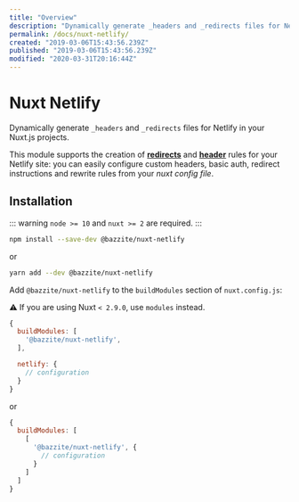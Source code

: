 ```yaml
---
title: "Overview"
description: "Dynamically generate _headers and _redirects files for Netlify in your Nuxt.js projects"
permalink: /docs/nuxt-netlify/
created: "2019-03-06T15:43:56.239Z"
published: "2019-03-06T15:43:56.239Z"
modified: "2020-03-31T20:16:44Z"
---
```


# Nuxt Netlify

Dynamically generate `_headers` and `_redirects` files for Netlify in your Nuxt.js projects.

This module supports the creation of [**redirects**][netlify-redirects] and [**header**][netlify-headers-and-basic-auth] rules for your Netlify site: you can easily configure custom headers, basic auth, redirect instructions and rewrite rules from your _nuxt config file_.


## Installation

::: warning 
`node >= 10` and `nuxt >= 2` are required.
:::

```bash 
npm install --save-dev @bazzite/nuxt-netlify
```

or

```bash 
yarn add --dev @bazzite/nuxt-netlify
```

Add `@bazzite/nuxt-netlify` to the `buildModules` section of `nuxt.config.js`:

:warning: If you are using Nuxt `< 2.9.0`, use `modules` instead. 

```js
{
  buildModules: [
    '@bazzite/nuxt-netlify',
  ],

  netlify: { 
    // configuration
  }
}
```

or 


```js
{
  buildModules: [
    [
      '@bazzite/nuxt-netlify', { 
        // configuration
      }
    ]
  ]
}
```

[netlify-headers-and-basic-auth]: https://www.netlify.com/docs/headers-and-basic-auth/
[netlify-redirects]: https://www.netlify.com/docs/redirects/
